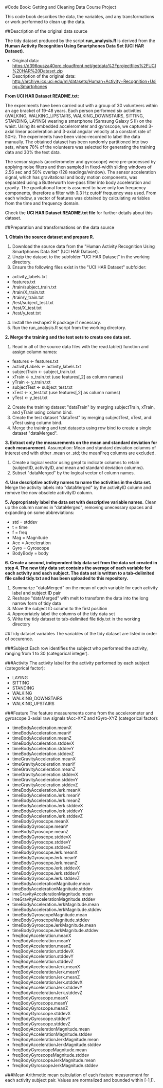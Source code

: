 #Code Book: Getting and Cleaning Data Course Project

This code book describes the data, the variables, and any transformations or work performed to clean up the data.

##Description of the original data source

The tidy dataset produced by the script **run_analysis.R** is derived from the **Human Activity Recognition Using Smartphones Data Set (UCI HAR Dataset)**.

* Original data: https://d396qusza40orc.cloudfront.net/getdata%2Fprojectfiles%2FUCI%20HAR%20Dataset.zip
* Description of the original data: http://archive.ics.uci.edu/ml/datasets/Human+Activity+Recognition+Using+Smartphones

**From UCI HAR Dataset README.txt:**

The experiments have been carried out with a group of 30 volunteers within an age bracket of 19-48 years. Each person performed six activities (WALKING, WALKING_UPSTAIRS, WALKING_DOWNSTAIRS, SITTING, STANDING, LAYING) wearing a smartphone (Samsung Galaxy S II) on the waist. Using its embedded accelerometer and gyroscope, we captured 3-axial linear acceleration and 3-axial angular velocity at a constant rate of 50Hz. The experiments have been video-recorded to label the data manually. The obtained dataset has been randomly partitioned into two sets, where 70% of the volunteers was selected for generating the training data and 30% the test data.

The sensor signals (accelerometer and gyroscope) were pre-processed by applying noise filters and then sampled in fixed-width sliding windows of 2.56 sec and 50% overlap (128 readings/window). The sensor acceleration signal, which has gravitational and body motion components, was separated using a Butterworth low-pass filter into body acceleration and gravity. The gravitational force is assumed to have only low frequency components, therefore a filter with 0.3 Hz cutoff frequency was used. From each window, a vector of features was obtained by calculating variables from the time and frequency domain.

Check the **UCI HAR Dataset README.txt file** for further details about this dataset. 

##Preparation and transformations on the data source

**1. Obtain the source dataset and prepare R.**
1. Download the source data from the "Human Activity Recognition Using Smartphones Data Set" (UCI HAR Dataset).
2. Unzip the dataset to the subfolder "UCI HAR Dataset" in the working directory.
3. Ensure the following files exist in the "UCI HAR Dataset" subfolder:
  * activity_labels.txt
  * features.txt
  * /train/subject_train.txt
  * /train/X_train.txt
  * /train/y_train.txt
  * /test/subject_test.txt
  * /test/X_test.txt
  * /test/y_test.txt
4. Install the reshape2 R package if necessary.
5. Run the run_analysis.R script from the working directory.

**2. Merge the training and the test sets to create one data set.**
1. Read in all of the source data files with the read.table() function and assign column names:
  * features       <-  features.txt
  * activityLabels <-  activity_labels.txt
  * subjectTrain   <-  subject_train.txt
  * xTrain         <-  x_train.txt (use features[,2] as column names)
  * yTrain         <-  y_train.txt
  * subjectTest    <-  subject_test.txt
  * xTest          <-  x_test.txt (use features[,2] as column names)
  * yTest          <-  y_test.txt
2. Create the training dataset "dataTrain" by merging subjectTrain, xTrain, and yTrain using column bind.
3. Create the test dataset "dataTest" by merging subjectTest, xTest, and yTest using column bind.
4. Merge the training and test datasets using row bind to create a single dataset "dataMerged".

**3. Extract only the measurements on the mean and standard deviation for each measurement.**
Assumption: Mean and standard deviation columns of interest end with either .mean or .std; the meanFreq columns are excluded.
1. Create a logical vector using grepl to indicate columns to retain (subjectID, activityID, and mean and standard deviation columns). 
2. Subset "dataMerged" by the logical vector of column names. 

**4. Use descriptive activity names to name the activities in the data set.**
Merge the activity labels into "dataMerged" by the activityID column and remove the now obsolete activityID column.

**5. Appropriately label the data set with descriptive variable names.**
Clean up the column names in "dataMerged", removing unecessary spaces and expanding on some abbreviations:
  * std = stddev
  * t = time
  * f = freq
  * Mag = Magnitude
  * Acc = Acceleration
  * Gyro = Gyroscope  
  * BodyBody = body

**6. Create a second, independent tidy data set from the data set created in step 4. The new tidy data set contains the average of each variable for each activity and each subject. The data set is written to a tab-delimited file called tidy.txt and has been uploaded to this repository.**
1. Summarize "dataMerged" on the mean of each variable for each activity label and subject ID pair
2. Reshape "dataMerged" with melt to transform the data into the long narrow form of tidy data
3. Move the subject ID column to the first position
4. Appropriately label the columns of the tidy data set
2. Write the tidy dataset to tab-delimited file tidy.txt in the working directory 

##Tidy dataset variables
The variables of the tidy dataset are listed in order of occurence.

###Subject
Each row identifies the subject who performed the activity, ranging from 1 to 30 (categorical integer).

###Activity
The activity label for the activity performed by each subject (categorical factor):
* LAYING 
* SITTING
* STANDING
* WALKING
* WALKING_DOWNSTAIRS
* WALKING_UPSTAIRS

###Feature
The feature measurements come from the accelerometer and gyroscope 3-axial raw signals tAcc-XYZ and tGyro-XYZ (categorical factor):

* timeBodyAcceleration.meanX
* timeBodyAcceleration.meanY
* timeBodyAcceleration.meanZ
* timeBodyAcceleration.stddevX
* timeBodyAcceleration.stddevY
* timeBodyAcceleration.stddevZ
* timeGravityAcceleration.meanX
* timeGravityAcceleration.meanY
* timeGravityAcceleration.meanZ
* timeGravityAcceleration.stddevX
* timeGravityAcceleration.stddevY
* timeGravityAcceleration.stddevZ
* timeBodyAccelerationJerk.meanX
* timeBodyAccelerationJerk.meanY
* timeBodyAccelerationJerk.meanZ
* timeBodyAccelerationJerk.stddevX
* timeBodyAccelerationJerk.stddevY
* timeBodyAccelerationJerk.stddevZ
* timeBodyGyroscope.meanX
* timeBodyGyroscope.meanY
* timeBodyGyroscope.meanZ
* timeBodyGyroscope.stddevX
* timeBodyGyroscope.stddevY
* timeBodyGyroscope.stddevZ
* timeBodyGyroscopeJerk.meanX
* timeBodyGyroscopeJerk.meanY
* timeBodyGyroscopeJerk.meanZ
* timeBodyGyroscopeJerk.stddevX
* timeBodyGyroscopeJerk.stddevY
* timeBodyGyroscopeJerk.stddevZ
* timeBodyAccelerationMagnitude.mean
* timeBodyAccelerationMagnitude.stddev
* imeGravityAccelerationMagnitude.mean
* imeGravityAccelerationMagnitude.stddev
* timeBodyAccelerationJerkMagnitude.mean
* timeBodyAccelerationJerkMagnitude.stddev
* timeBodyGyroscopeMagnitude.mean
* timeBodyGyroscopeMagnitude.stddev
* timeBodyGyroscopeJerkMagnitude.mean
* timeBodyGyroscopeJerkMagnitude.stddev
* freqBodyAcceleration.meanX
* freqBodyAcceleration.meanY
* freqBodyAcceleration.meanZ
* freqBodyAcceleration.stddevX
* freqBodyAcceleration.stddevY
* freqBodyAcceleration.stddevZ
* freqBodyAccelerationJerk.meanX
* freqBodyAccelerationJerk.meanY
* freqBodyAccelerationJerk.meanZ
* freqBodyAccelerationJerk.stddevX
* freqBodyAccelerationJerk.stddevY
* freqBodyAccelerationJerk.stddevZ
* freqBodyGyroscope.meanX
* freqBodyGyroscope.meanY
* freqBodyGyroscope.meanZ
* freqBodyGyroscope.stddevX
* freqBodyGyroscope.stddevY
* freqBodyGyroscope.stddevZ
* freqBodyAccelerationMagnitude.mean
* freqBodyAccelerationMagnitude.stddev
* freqBodyAccelerationJerkMagnitude.mean
* freqBodyAccelerationJerkMagnitude.stddev
* freqBodyGyroscopeMagnitude.mean
* freqBodyGyroscopeMagnitude.stddev
* freqBodyGyroscopeJerkMagnitude.mean
* freqBodyGyroscopeJerkMagnitude.stddev 

###Mean
Arithmetic mean calculation of each feature measurement for each activity subject pair. Values are normalized and bounded within [-1,1].